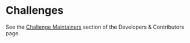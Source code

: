 # Challenges

See the [Challenge Maintainers](https://wip-foundation.notion.site/Developers-Contributors-2feb388e94174c328e4369d483ca26ed#185b874f46fc4525b2eb6218fd205730) section of the Developers & Contributors page.
